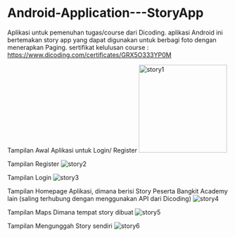 # Android-Application---StoryApp

Aplikasi untuk pemenuhan tugas/course dari Dicoding. aplikasi Android ini bertemakan story app yang dapat digunakan untuk berbagi foto dengan menerapkan Paging.
sertifikat kelulusan course : https://www.dicoding.com/certificates/GRX5O333YP0M

Tampilan Awal Aplikasi untuk Login/ Register
<img src="https://github.com/rivanansar/Android-Application---StoryApp/assets/122036556/90519bdc-47d9-4276-b9d5-12969def68f8" alt="story1" width="200"/>

Tampilan Register 
![story2](https://github.com/rivanansar/Android-Application---StoryApp/assets/122036556/e7b5e004-d0a0-4794-962a-f63679001d15)

Tampilan Login
![story3](https://github.com/rivanansar/Android-Application---StoryApp/assets/122036556/64d1eb98-fbeb-40de-8f34-b02ad6fa842c)

Tampilan Homepage Aplikasi, dimana berisi Story Peserta Bangkit Academy lain (saling terhubung dengan menggunakan API dari Dicoding) 
![story4](https://github.com/rivanansar/Android-Application---StoryApp/assets/122036556/f13b0927-6953-4222-aee4-b84884d9d793)

Tampilan Maps Dimana tempat story dibuat
![story5](https://github.com/rivanansar/Android-Application---StoryApp/assets/122036556/c1fc07bc-d982-4982-ae2c-b3ae64c5983a)

Tampilan Mengunggah Story sendiri
![story6](https://github.com/rivanansar/Android-Application---StoryApp/assets/122036556/6fd29a00-2eda-48dc-b8c8-6af41a16e571)

